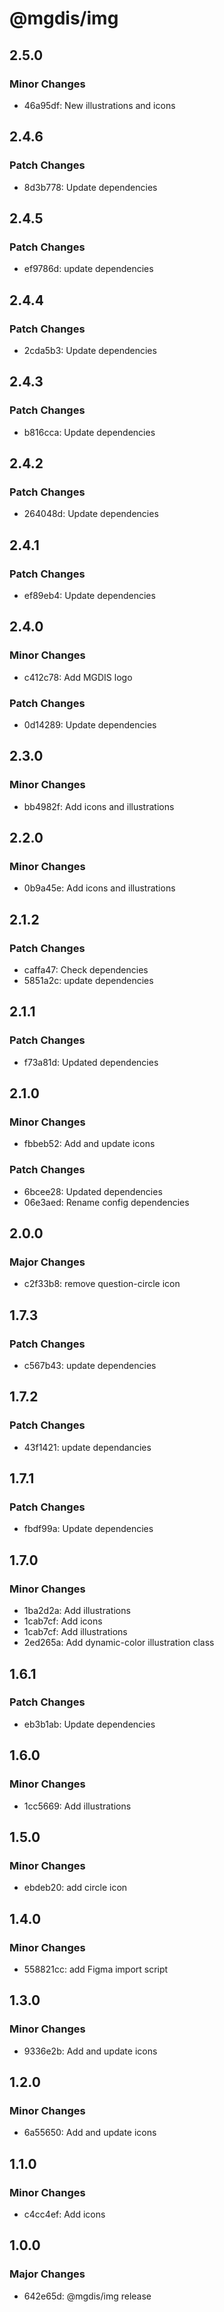 # @mgdis/img

## 2.5.0

### Minor Changes

- 46a95df: New illustrations and icons

## 2.4.6

### Patch Changes

- 8d3b778: Update dependencies

## 2.4.5

### Patch Changes

- ef9786d: update dependencies

## 2.4.4

### Patch Changes

- 2cda5b3: Update dependencies

## 2.4.3

### Patch Changes

- b816cca: Update dependencies

## 2.4.2

### Patch Changes

- 264048d: Update dependencies

## 2.4.1

### Patch Changes

- ef89eb4: Update dependencies

## 2.4.0

### Minor Changes

- c412c78: Add MGDIS logo

### Patch Changes

- 0d14289: Update dependencies

## 2.3.0

### Minor Changes

- bb4982f: Add icons and illustrations

## 2.2.0

### Minor Changes

- 0b9a45e: Add icons and illustrations

## 2.1.2

### Patch Changes

- caffa47: Check dependencies
- 5851a2c: update dependencies

## 2.1.1

### Patch Changes

- f73a81d: Updated dependencies

## 2.1.0

### Minor Changes

- fbbeb52: Add and update icons

### Patch Changes

- 6bcee28: Updated dependencies
- 06e3aed: Rename config dependencies

## 2.0.0

### Major Changes

- c2f33b8: remove question-circle icon

## 1.7.3

### Patch Changes

- c567b43: update dependencies

## 1.7.2

### Patch Changes

- 43f1421: update dependancies

## 1.7.1

### Patch Changes

- fbdf99a: Update dependencies

## 1.7.0

### Minor Changes

- 1ba2d2a: Add illustrations
- 1cab7cf: Add icons
- 1cab7cf: Add illustrations
- 2ed265a: Add dynamic-color illustration class

## 1.6.1

### Patch Changes

- eb3b1ab: Update dependencies

## 1.6.0

### Minor Changes

- 1cc5669: Add illustrations

## 1.5.0

### Minor Changes

- ebdeb20: add circle icon

## 1.4.0

### Minor Changes

- 558821cc: add Figma import script

## 1.3.0

### Minor Changes

- 9336e2b: Add and update icons

## 1.2.0

### Minor Changes

- 6a55650: Add and update icons

## 1.1.0

### Minor Changes

- c4cc4ef: Add icons

## 1.0.0

### Major Changes

- 642e65d: @mgdis/img release
